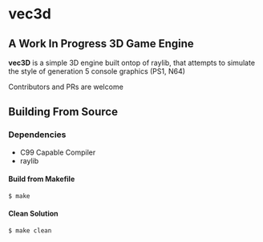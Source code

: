 # vec3d

## A Work In Progress 3D Game Engine

**vec3D** is a simple 3D engine built ontop of raylib, that attempts to simulate the style of generation 5 console graphics (PS1, N64)

Contributors and PRs are welcome

## Building From Source

### Dependencies

- C99 Capable Compiler
- raylib

#### Build from Makefile
`$ make`

#### Clean Solution
`$ make clean`

